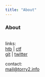 ```yaml
---
title: "About"
---
```

### About   
  ‎  
links:  
[htb](https://app.hackthebox.com/profile/1008122) | 
[ctf](https://ctftime.org/user/136854)  
[git](https://github.com/torry2) |
[twitter](https://twitter.com/torrytwooo)  


contact:  
mail@torry2.info


